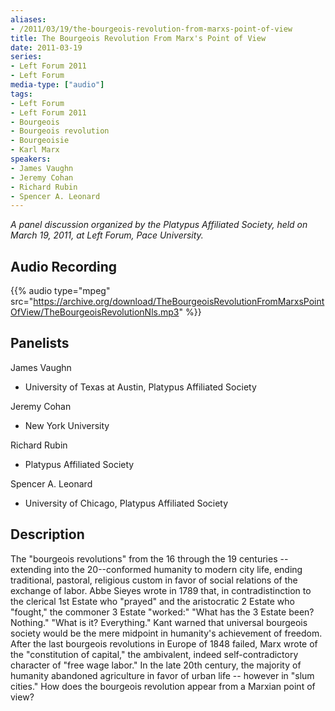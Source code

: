 ```yaml
---
aliases:
- /2011/03/19/the-bourgeois-revolution-from-marxs-point-of-view
title: The Bourgeois Revolution From Marx's Point of View
date: 2011-03-19
series:
- Left Forum 2011
- Left Forum
media-type: ["audio"]
tags:
- Left Forum
- Left Forum 2011
- Bourgeois
- Bourgeois revolution
- Bourgeoisie
- Karl Marx
speakers:
- James Vaughn
- Jeremy Cohan
- Richard Rubin
- Spencer A. Leonard
---
```


_A panel discussion organized by the Platypus Affiliated Society, held on March 19, 2011, at Left Forum, Pace University._

## Audio Recording

{{% audio type="mpeg" src="https://archive.org/download/TheBourgeoisRevolutionFromMarxsPointOfView/TheBourgeoisRevolutionNls.mp3" %}}

## Panelists

James Vaughn
 - University of Texas at Austin, Platypus Affiliated Society

Jeremy Cohan
 - New York University

Richard Rubin
 - Platypus Affiliated Society

Spencer A. Leonard
 - University of Chicago, Platypus Affiliated Society

## Description

The "bourgeois revolutions" from the 16 through the 19 centuries -- extending into the 20--conformed humanity to modern city life, ending traditional, pastoral, religious custom in favor of social relations of the exchange of labor. Abbe Sieyes wrote in 1789 that, in contradistinction to the clerical 1st Estate who "prayed" and the aristocratic 2 Estate who "fought," the commoner 3 Estate "worked:" "What has the 3 Estate been? Nothing." "What is it? Everything." Kant warned that universal bourgeois society would be the mere midpoint in humanity's achievement of freedom. After the last bourgeois revolutions in Europe of 1848 failed, Marx wrote of the "constitution of capital," the ambivalent, indeed self-contradictory character of "free wage labor." In the late 20th century, the majority of humanity abandoned agriculture in favor of urban life -- however in "slum cities." How does the bourgeois revolution appear from a Marxian point of view?
